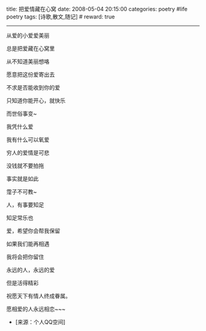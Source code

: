 title: 把爱情藏在心窝 
date: 2008-05-04 20:15:00
categories: poetry #life poetry
tags: [诗歌,散文,随记]  # <!--more-->
reward: true

---

从爱的小爱爱美丽




总是把爱藏在心窝里




从不知道美丽想咯

<!--more-->


愿意把这份爱寄出去




不求是否能收到你的爱




只知道你能开心，就快乐




而世俗事变~




我凭什么爱




我有什么可以氧爱




穷人的爱情是可悲




没钱就不要拍拖




事实就是如此




霪子不可教~




人，有事要知足




知足常乐也




































爱，希望你会帮我保留








如果我们能再相遇









我将会把你留住

永远的人，永远的爱




但是活得精彩





祝愿天下有情人终成眷属。




愿相爱的人永远相恋~~~


- [来源：个人QQ空间]
